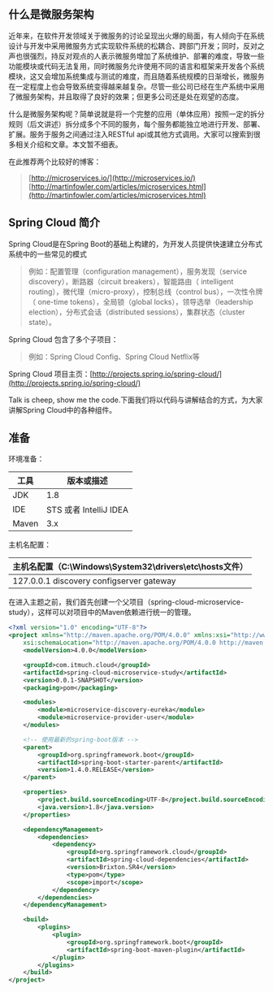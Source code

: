 ## 什么是微服务架构

近年来，在软件开发领域关于微服务的讨论呈现出火爆的局面，有人倾向于在系统设计与开发中采用微服务方式实现软件系统的松耦合、跨部门开发；同时，反对之声也很强烈，持反对观点的人表示微服务增加了系统维护、部署的难度，导致一些功能模块或代码无法复用，同时微服务允许使用不同的语言和框架来开发各个系统模块，这又会增加系统集成与测试的难度，而且随着系统规模的日渐增长，微服务在一定程度上也会导致系统变得越来越复杂。尽管一些公司已经在生产系统中采用了微服务架构，并且取得了良好的效果；但更多公司还是处在观望的态度。

什么是微服务架构呢？简单说就是将一个完整的应用（单体应用）按照一定的拆分规则（后文讲述）拆分成多个不同的服务，每个服务都能独立地进行开发、部署、扩展。服务于服务之间通过注入RESTful api或其他方式调用。大家可以搜索到很多相关介绍和文章。本文暂不细表。

在此推荐两个比较好的博客：

>[http://microservices.io/](http://microservices.io/)
>[http://martinfowler.com/articles/microservices.html](http://martinfowler.com/articles/microservices.html)



## Spring Cloud 简介

Spring Cloud是在Spring Boot的基础上构建的，为开发人员提供快速建立分布式系统中的一些常见的模式

>  例如：配置管理（configuration management），服务发现（service discovery），断路器（circuit breakers），智能路由（ intelligent routing），微代理（micro-proxy），控制总线（control bus），一次性令牌（ one-time tokens），全局锁（global locks），领导选举（leadership election），分布式会话（distributed sessions），集群状态（cluster state）。

Spring Cloud 包含了多个子项目：

> 例如：Spring Cloud Config、Spring Cloud Netflix等

Spring Cloud 项目主页：[http://projects.spring.io/spring-cloud/](http://projects.spring.io/spring-cloud/)



 Talk is cheep, show me the code.下面我们将以代码与讲解结合的方式，为大家讲解Spring Cloud中的各种组件。



## 准备

环境准备：

| 工具    | 版本或描述                |
| ----- | -------------------- |
| JDK   | 1.8                  |
| IDE   | STS 或者 IntelliJ IDEA |
| Maven | 3.x                  |

主机名配置：

| 主机名配置（C:\Windows\System32\drivers\etc\hosts文件） |
| ---------------------------------------- |
| 127.0.0.1    discovery configserver gateway |

在进入主题之前，我们首先创建一个父项目（spring-cloud-microservice-study），这样可以对项目中的Maven依赖进行统一的管理。

```xml
<?xml version="1.0" encoding="UTF-8"?>
<project xmlns="http://maven.apache.org/POM/4.0.0" xmlns:xsi="http://www.w3.org/2001/XMLSchema-instance"
	xsi:schemaLocation="http://maven.apache.org/POM/4.0.0 http://maven.apache.org/xsd/maven-4.0.0.xsd">
	<modelVersion>4.0.0</modelVersion>

	<groupId>com.itmuch.cloud</groupId>
	<artifactId>spring-cloud-microservice-study</artifactId>
	<version>0.0.1-SNAPSHOT</version>
	<packaging>pom</packaging>

	<modules>
		<module>microservice-discovery-eureka</module>
		<module>microservice-provider-user</module>
	</modules>

	<!-- 使用最新的spring-boot版本 -->
	<parent>
		<groupId>org.springframework.boot</groupId>
		<artifactId>spring-boot-starter-parent</artifactId>
		<version>1.4.0.RELEASE</version>
	</parent>

	<properties>
		<project.build.sourceEncoding>UTF-8</project.build.sourceEncoding>
		<java.version>1.8</java.version>
	</properties>

	<dependencyManagement>
		<dependencies>
			<dependency>
				<groupId>org.springframework.cloud</groupId>
				<artifactId>spring-cloud-dependencies</artifactId>
				<version>Brixton.SR4</version>
				<type>pom</type>
				<scope>import</scope>
			</dependency>
		</dependencies>
	</dependencyManagement>

	<build>
		<plugins>
			<plugin>
				<groupId>org.springframework.boot</groupId>
				<artifactId>spring-boot-maven-plugin</artifactId>
			</plugin>
		</plugins>
	</build>
</project>
```
